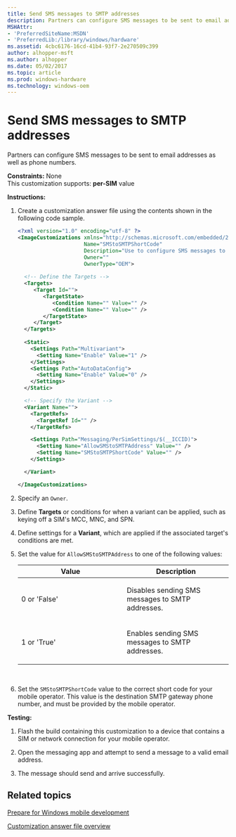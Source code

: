 ```yaml
---
title: Send SMS messages to SMTP addresses
description: Partners can configure SMS messages to be sent to email addresses as well as phone numbers.
MSHAttr:
- 'PreferredSiteName:MSDN'
- 'PreferredLib:/library/windows/hardware'
ms.assetid: 4cbc6176-16cd-41b4-93f7-2e270509c399
author: alhopper-msft
ms.author: alhopper
ms.date: 05/02/2017
ms.topic: article
ms.prod: windows-hardware
ms.technology: windows-oem
---
```


# Send SMS messages to SMTP addresses


Partners can configure SMS messages to be sent to email addresses as well as phone numbers.

<a href="" id="constraints---none"></a>**Constraints:** None  
This customization supports: **per-SIM** value

<a href="" id="instructions-"></a>**Instructions:**  
1.  Create a customization answer file using the contents shown in the following code sample.

    ```XML
    <?xml version="1.0" encoding="utf-8" ?>  
    <ImageCustomizations xmlns="http://schemas.microsoft.com/embedded/2004/10/ImageUpdate"  
                         Name="SMStoSMTPShortCode"  
                         Description="Use to configure SMS messages to be sent to email addresses and phone numbers."  
                         Owner=""  
                         OwnerType="OEM"> 
      
      <!-- Define the Targets --> 
      <Targets>
         <Target Id="">
            <TargetState>
               <Condition Name="" Value="" />
               <Condition Name="" Value="" />
            </TargetState>
         </Target>
      </Targets>
      
      <Static>
        <Settings Path="Multivariant">
          <Setting Name="Enable" Value="1" />
        </Settings>
        <Settings Path="AutoDataConfig">
          <Setting Name="Enable" Value="0" />
        </Settings>
      </Static>

      <!-- Specify the Variant -->
      <Variant Name=""> 
        <TargetRefs>
          <TargetRef Id="" /> 
        </TargetRefs>

        <Settings Path="Messaging/PerSimSettings/$(__ICCID)">  
          <Setting Name="AllowSMStoSMTPAddress" Value="" />    
          <Setting Name="SMStoSMTPShortCode" Value="" />    
        </Settings>  

      </Variant>

    </ImageCustomizations>
    ```

2.  Specify an `Owner`.

3.  Define **Targets** or conditions for when a variant can be applied, such as keying off a SIM's MCC, MNC, and SPN.

4.  Define settings for a **Variant**, which are applied if the associated target's conditions are met.

5.  Set the value for `AllowSMStoSMTPAddress` to one of the following values:

    <table>
    <colgroup>
    <col width="50%" />
    <col width="50%" />
    </colgroup>
    <thead>
    <tr class="header">
    <th>Value</th>
    <th>Description</th>
    </tr>
    </thead>
    <tbody>
    <tr class="odd">
    <td><p>0 or 'False'</p></td>
    <td><p>Disables sending SMS messages to SMTP addresses.</p></td>
    </tr>
    <tr class="even">
    <td><p>1 or 'True'</p></td>
    <td><p>Enables sending SMS messages to SMTP addresses.</p></td>
    </tr>
    </tbody>
    </table>

     

6.  Set the `SMStoSMTPShortCode` value to the correct short code for your mobile operator. This value is the destination SMTP gateway phone number, and must be provided by the mobile operator.

<a href="" id="testing-"></a>**Testing:**  
1.  Flash the build containing this customization to a device that contains a SIM or network connection for your mobile operator.

2.  Open the messaging app and attempt to send a message to a valid email address.

3.  The message should send and arrive successfully.

## Related topics

[Prepare for Windows mobile development](https://docs.microsoft.com/en-us/windows-hardware/manufacture/mobile/preparing-for-windows-mobile-development)

[Customization answer file overview](https://docs.microsoft.com/en-us/windows-hardware/customize/mobile/mcsf/customization-answer-file)
